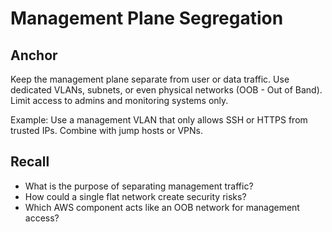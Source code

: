 # Management Plane Segregation

## Anchor
Keep the management plane separate from user or data traffic. Use dedicated VLANs, subnets, or even physical networks (OOB - Out of Band). Limit access to admins and monitoring systems only.

Example: Use a management VLAN that only allows SSH or HTTPS from trusted IPs. Combine with jump hosts or VPNs.

## Recall
- What is the purpose of separating management traffic?
- How could a single flat network create security risks?
- Which AWS component acts like an OOB network for management access?